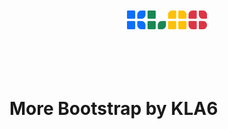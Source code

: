 <p align="center">
  <br><br><br><br>
  <img src="https://raw.githubusercontent.com/KLA6/more-bootstrap/main/logo_hori.svg" width="128">
  <br><br><br><br><br>
</p>

# More Bootstrap by KLA6


